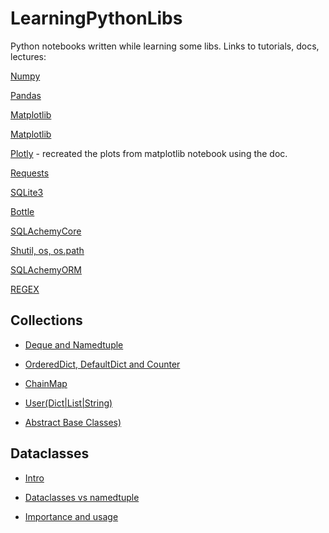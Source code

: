 # LearningPythonLibs

Python notebooks written while learning some libs.
Links to tutorials, docs, lectures:

[Numpy](https://www.youtube.com/watch?v=GB9ByFAIAH4&list=PLFCB5Dp81iNVmuoGIqcT5oF4K-7kTI5vp&index=7&ab_channel=KeithGalli)

[Pandas](https://www.youtube.com/watch?v=vmEHCJofslg&ab_channel=KeithGalli)

[Matplotlib](https://www.youtube.com/watch?v=DAQNHzOcO5A&ab_channel=KeithGalli)

[Matplotlib](https://www.youtube.com/watch?v=0P7QnIQDBJY&list=PLFCB5Dp81iNVmuoGIqcT5oF4K-7kTI5vp&index=5&ab_channel=KeithGalli)

[Plotly](https://plotly.com/python) - recreated the plots from matplotlib notebook using the doc.

[Requests](https://www.youtube.com/watch?v=tb8gHvYlCFs&ab_channel=CoreySchafer)

[SQLite3](https://www.youtube.com/watch?v=2WUo5tD-eIA&ab_channel=EduardoMendes)

[Bottle](https://www.youtube.com/watch?v=WZjOOlrbjUA&ab_channel=EduardoMendes)

[SQLAchemyCore](https://www.youtube.com/watch?v=rBIksyGY4_E&t=2146s&ab_channel=EduardoMendes)

[Shutil, os, os.path](https://www.youtube.com/watch?v=8cNpLnH1dsU&ab_channel=EduardoMendes)

[SQLAchemyORM](https://www.youtube.com/watch?v=UgaybOYMKS0&ab_channel=EduardoMendes)

[REGEX](https://www.youtube.com/watch?v=AT17Ht87UKI&ab_channel=EduardoMendes)

## Collections

* [Deque and Namedtuple](https://www.youtube.com/watch?v=ubCNqPNIx5Q&ab_channel=EduardoMendes)

* [OrderedDict, DefaultDict and Counter](https://www.youtube.com/watch?v=3NYHjZwhx-M&ab_channel=EduardoMendes)

* [ChainMap](https://www.youtube.com/watch?v=TF6oIYAOlag&ab_channel=EduardoMendes)

* [User(Dict|List|String)](https://www.youtube.com/watch?v=gCZyrM-V2pY&ab_channel=EduardoMendes)

* [Abstract Base Classes)](https://www.youtube.com/watch?v=YXGrOF1KIKI&ab_channel=EduardoMendes)

## Dataclasses

* [Intro](https://www.youtube.com/watch?v=1TFwgGE6qzI&ab_channel=EduardoMendes)

* [Dataclasses vs namedtuple](https://www.youtube.com/watch?v=0OYRzId9mnw&ab_channel=EduardoMendes)

* [Importance and usage](https://www.youtube.com/watch?v=5Ht1THdGMjs&ab_channel=EduardoMendes)
